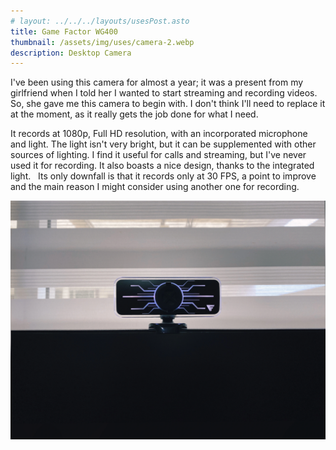 ```yaml
---
# layout: ../../../layouts/usesPost.asto
title: Game Factor WG400 
thumbnail: /assets/img/uses/camera-2.webp
description: Desktop Camera
---
```


I've been using this camera for almost a year; it was a present from my girlfriend when I told her I wanted to start streaming and recording videos. So, she gave me this camera to begin with. I don't think I'll need to replace it at the moment, as it really gets the job done for what I need.


It records at 1080p, Full HD resolution, with an incorporated microphone and light. The light isn't very bright, but it can be supplemented with other sources of lighting. I find it useful for calls and streaming, but I've never used it for recording. It also boasts a nice design, thanks to the integrated light.
 
Its only downfall is that it records only at 30 FPS, a point to improve and the main reason I might consider using another one for recording.

![camera-1.webp](/assets/img/uses/camera-1.webp)
